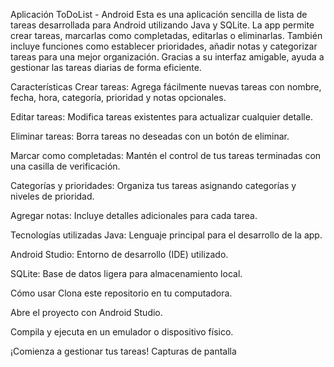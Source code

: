 Aplicación ToDoList - Android
Esta es una aplicación sencilla de lista de tareas desarrollada para Android utilizando Java y SQLite. La app permite crear tareas, marcarlas como completadas, editarlas o eliminarlas. También incluye funciones como establecer prioridades, añadir notas y categorizar tareas para una mejor organización. Gracias a su interfaz amigable, ayuda a gestionar las tareas diarias de forma eficiente.

Características
Crear tareas: Agrega fácilmente nuevas tareas con nombre, fecha, hora, categoría, prioridad y notas opcionales.

Editar tareas: Modifica tareas existentes para actualizar cualquier detalle.

Eliminar tareas: Borra tareas no deseadas con un botón de eliminar.

Marcar como completadas: Mantén el control de tus tareas terminadas con una casilla de verificación.

Categorías y prioridades: Organiza tus tareas asignando categorías y niveles de prioridad.

Agregar notas: Incluye detalles adicionales para cada tarea.

Tecnologías utilizadas
Java: Lenguaje principal para el desarrollo de la app.

Android Studio: Entorno de desarrollo (IDE) utilizado.

SQLite: Base de datos ligera para almacenamiento local.

Cómo usar
Clona este repositorio en tu computadora.

Abre el proyecto con Android Studio.

Compila y ejecuta en un emulador o dispositivo físico.

¡Comienza a gestionar tus tareas!
Capturas de pantalla
